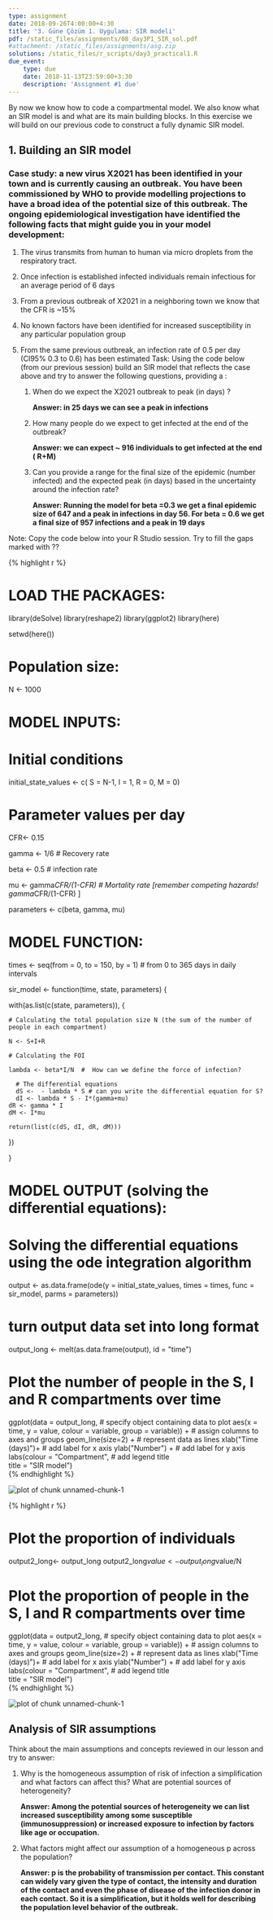 ```yaml
---
type: assignment
date: 2018-09-26T4:00:00+4:30
title: '3. Güne Çözüm 1. Uygulama: SIR modeli'
pdf: /static_files/assignments/08_day3P1_SIR_sol.pdf
#attachment: /static_files/assignments/asg.zip
solutions: /static_files/r_scripts/day3_practical1.R
due_event: 
    type: due
    date: 2018-11-13T23:59:00+3:30
    description: 'Assignment #1 due'
---
```

By now we know how to code a compartmental model. We also know what an SIR model is and what are its main building blocks. In this exercise we will build on our previous code to construct a fully dynamic SIR model.
 
## 1. Building an SIR model
 
### Case study: a new virus X2021 has been identified in your town and is currently causing an outbreak. You have been commissioned by WHO to provide modelling projections to have a broad idea of the potential size of this outbreak. The ongoing epidemiological investigation have identified the following facts that might guide you in your model development:
 
1)  The virus transmits from human to human via micro droplets from the respiratory tract.
 
2)  Once infection is established infected individuals remain infectious for an average period of 6 days
 
3)  From a previous outbreak of X2021 in a neighboring town we know that the CFR is \~15%
 
4)  No known factors have been identified for increased susceptibility in any particular population group
 
5)  From the same previous outbreak, an infection rate of 0.5 per day (CI95% 0.3 to 0.6) has been estimated Task: Using the code below (from our previous session) build an SIR model that reflects the case above and try to answer the following questions, providing a :
 
    1)  When do we expect the X2021 outbreak to peak (in days) ?
 
        **Answer: in 25 days we can see a peak in infections**
 
    2)  How many people do we expect to get infected at the end of the outbreak?
 
        **Answer: we can expect \~ 916 individuals to get infected at the end ( R+M)**
 
    3)  Can you provide a range for the final size of the epidemic (number infected) and the expected peak (in days) based in the uncertainty around the infection rate?
 
        **Answer: Running the model for beta =0.3 we get a final epidemic size of 647 and a peak in infections in day 56. For beta = 0.6 we get a final size of 957 infections and a peak in 19 days**
 
Note: Copy the code below into your R Studio session. Try to fill the gaps marked with ??
 

{% highlight r %}
# LOAD THE PACKAGES:
library(deSolve)
library(reshape2)
library(ggplot2)
library(here)
 
setwd(here())
# Population size:
N <- 1000
 
# MODEL INPUTS:
 
# Initial conditions
initial_state_values <- c(
  S = N-1,
  I = 1,
  R = 0,
  M = 0)           
 
# Parameter values per day
  CFR<- 0.15
   
  gamma <- 1/6 # Recovery rate 
  
  beta <- 0.5  # infection rate
  
  mu <- gamma*CFR/(1-CFR)   # Mortality rate [remember competing hazards! gamma*CFR/(1-CFR) ]
  
  parameters <- c(beta, gamma, mu)
 
 
# MODEL FUNCTION: 
times <- seq(from = 0, to = 150, by = 1)   # from 0 to 365 days in daily intervals
 
sir_model <- function(time, state, parameters) {  
  
  with(as.list(c(state, parameters)), {     
    
    # Calculating the total population size N (the sum of the number of people in each compartment)
    
    N <- S+I+R
    
    # Calculating the FOI
    
    lambda <- beta*I/N  #  How can we define the force of infection? 
      
      # The differential equations
      dS <-  - lambda * S # can you write the differential equation for S? 
      dI <- lambda * S - I*(gamma+mu)     
    dR <- gamma * I
    dM <- I*mu
    
    return(list(c(dS, dI, dR, dM))) 
  })
  
}
 
 
 
# MODEL OUTPUT (solving the differential equations):
 
# Solving the differential equations using the ode integration algorithm
output <- as.data.frame(ode(y = initial_state_values, 
                            times = times, 
                            func = sir_model,
                            parms = parameters))
 
 
 
# turn output data set into long format
output_long <- melt(as.data.frame(output), id = "time")                 
 
 
# Plot the number of people in the S, I and R compartments over time
ggplot(data = output_long,                                               # specify object containing data to plot
       aes(x = time, y = value, colour = variable, group = variable)) +  # assign columns to axes and groups
  geom_line(size=2) +                                                          # represent data as lines
  xlab("Time (days)")+                                                   # add label for x axis
  ylab("Number") +                                                       # add label for y axis
  labs(colour = "Compartment",                                           # add legend title  
       title = "SIR model")    
{% endhighlight %}

![plot of chunk unnamed-chunk-1](../_images/unnamed-chunk-1-1.png)

{% highlight r %}
# Plot the proportion of individuals 
 
output2_long<- output_long
output2_long$value<-output_long$value/N
 
 
# Plot the proportion of people in the S, I and R compartments over time
ggplot(data = output2_long,                                               # specify object containing data to plot
       aes(x = time, y = value, colour = variable, group = variable)) +  # assign columns to axes and groups
  geom_line(size=2) +                                                          # represent data as lines
  xlab("Time (days)")+                                                   # add label for x axis
  ylab("Number") +                                                       # add label for y axis
  labs(colour = "Compartment",                                           # add legend title  
       title = "SIR model")   
{% endhighlight %}

![plot of chunk unnamed-chunk-1](../_images/unnamed-chunk-1-2.png)
 
## Analysis of SIR assumptions
 
Think about the main assumptions and concepts reviewed in our lesson and try to answer:
 
1)  Why is the homogeneous assumption of risk of infection a simplification and what factors can affect this? What are potential sources of heterogeneity?
 
    **Answer: Among the potential sources of heterogeneity we can list increased susceptibility among some susceptible (immunosuppression) or increased exposure to infection by factors like age or occupation.**
 
2)  What factors might affect our assumption of a homogeneous p across the population?
 
    **Answer: p is the probability of transmission per contact. This constant can widely vary given the type of contact, the intensity and duration of the contact and even the phase of disease of the infection donor in each contact. So it is a simplification, but it holds well for describing the population level behavior of the outbreak.**
